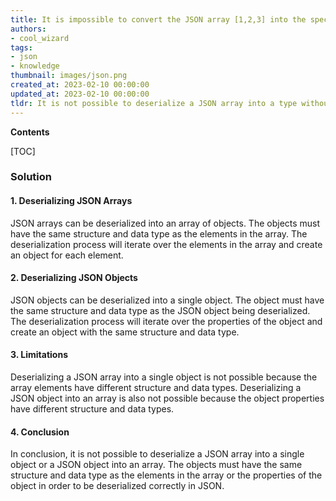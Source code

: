 ```yaml
---
title: It is impossible to convert the JSON array [1,2,3] into the specified type, as the type requires a JSON object (e.g. {"name""value"}) in order to be deserialized correctly
authors:
- cool_wizard
tags:
- json
- knowledge
thumbnail: images/json.png
created_at: 2023-02-10 00:00:00
updated_at: 2023-02-10 00:00:00
tldr: It is not possible to deserialize a JSON array into a type without a JSON object.
---
```


**Contents**

[TOC]

### Solution

#### 1. Deserializing JSON Arrays

JSON arrays can be deserialized into an array of objects. The objects must have the same structure and data type as the elements in the array. The deserialization process will iterate over the elements in the array and create an object for each element.

#### 2. Deserializing JSON Objects

JSON objects can be deserialized into a single object. The object must have the same structure and data type as the JSON object being deserialized. The deserialization process will iterate over the properties of the object and create an object with the same structure and data type.

#### 3. Limitations

Deserializing a JSON array into a single object is not possible because the array elements have different structure and data types. Deserializing a JSON object into an array is also not possible because the object properties have different structure and data types.

#### 4. Conclusion

In conclusion, it is not possible to deserialize a JSON array into a single object or a JSON object into an array. The objects must have the same structure and data type as the elements in the array or the properties of the object in order to be deserialized correctly in JSON.
